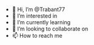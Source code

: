 - 👋 Hi, I’m @Trabant77
- 👀 I’m interested in 
- 🌱 I’m currently learning 
- 💞️ I’m looking to collaborate on  
- 📫 How to reach me    
  
 
